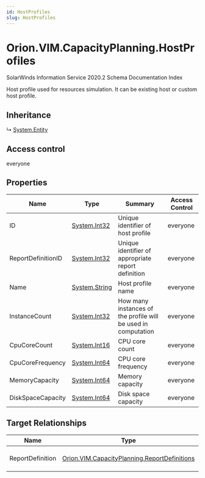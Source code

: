 ```yaml
---
id: HostProfiles
slug: HostProfiles
---
```


# Orion.VIM.CapacityPlanning.HostProfiles

SolarWinds Information Service 2020.2 Schema Documentation Index

Host profile used for resources simulation. It can be existing host or custom host profile.

## Inheritance

↳ [System.Entity](./../System/Entity)

## Access control

everyone

## Properties

| Name | Type | Summary | Access Control |
| ------ | ------ | ------ | ------ |
| ID | [System.Int32](https://docs.microsoft.com/en-us/dotnet/api/system.int32) | Unique identifier of host profile | everyone |
| ReportDefinitionID | [System.Int32](https://docs.microsoft.com/en-us/dotnet/api/system.int32) | Unique identifier of appropriate report definition | everyone |
| Name | [System.String](https://docs.microsoft.com/en-us/dotnet/api/system.string) | Host profile name | everyone |
| InstanceCount | [System.Int32](https://docs.microsoft.com/en-us/dotnet/api/system.int32) | How many instances of the profile will be used in computation | everyone |
| CpuCoreCount | [System.Int16](https://docs.microsoft.com/en-us/dotnet/api/system.int16) | CPU core count | everyone |
| CpuCoreFrequency | [System.Int64](https://docs.microsoft.com/en-us/dotnet/api/system.int64) | CPU core frequency | everyone |
| MemoryCapacity | [System.Int64](https://docs.microsoft.com/en-us/dotnet/api/system.int64) | Memory capacity | everyone |
| DiskSpaceCapacity | [System.Int64](https://docs.microsoft.com/en-us/dotnet/api/system.int64) | Disk space capacity | everyone |

## Target Relationships

| Name | Type | Notes |
| ------ | ------ | ------ |
| ReportDefinition | [Orion.VIM.CapacityPlanning.ReportDefinitions](./../Orion.VIM.CapacityPlanning/ReportDefinitions) | Defined by relationship Orion.VIM.CapacityPlanning.ReportDefinitionsHostHostProfiles (System.Hosting) |

